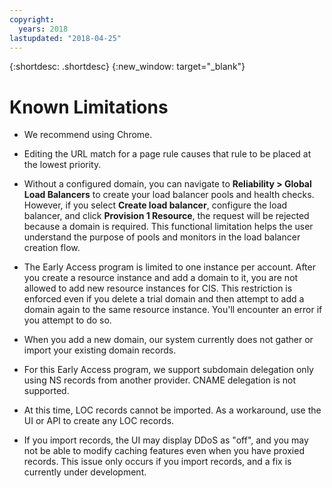 ```yaml
---
copyright:
  years: 2018
lastupdated: "2018-04-25"
---
```


{:shortdesc: .shortdesc}
{:new_window: target="_blank"}

# Known Limitations

 * We recommend using Chrome.

 * Editing the URL match for a page rule causes that rule to be placed at the lowest priority.
 
 * Without a configured domain, you can navigate to **Reliability > Global Load Balancers** to create your load balancer pools and health checks. However, if you select **Create load balancer**, configure the load balancer, and click **Provision 1 Resource**, the request will be rejected because a domain is required. This functional limitation helps the user understand the purpose of pools and monitors in the load balancer creation flow.
 
 * The Early Access program is limited to one instance per account. After you create a resource instance and add a domain to it, you are not allowed to add new resource instances for CIS. This restriction is enforced even if you delete a trial domain and then attempt to add a domain again to the same resource instance. You'll encounter an error if you attempt to do so.

 * When you add a new domain, our system currently does not gather or import your existing domain records.

 * For this Early Access program, we support subdomain delegation only using NS records from another provider. CNAME delegation is not supported.
 
 * At this time, LOC records cannot be imported. As a workaround, use the UI or API to create any LOC records.
 
 * If you import records, the UI may display DDoS as "off", and you may not be able to modify caching features even when you have proxied records. This issue only occurs if you import records, and a fix is currently under development.
